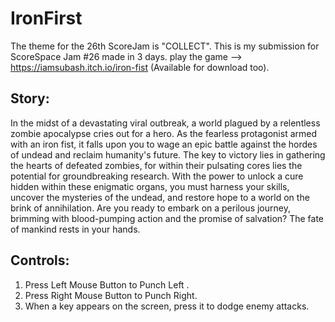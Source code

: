 # IronFirst
The theme for the 26th ScoreJam is "COLLECT".
This is my submission for ScoreSpace Jam #26 made in 3 days.
play the game --> https://iamsubash.itch.io/iron-fist (Available for download too).

## Story:

In the midst of a devastating viral outbreak, a world plagued by a relentless zombie apocalypse cries out for a hero. As the fearless protagonist armed with an iron fist, it falls upon you to wage an epic battle against the hordes of undead and reclaim humanity's future. The key to victory lies in gathering the hearts of defeated zombies, for within their pulsating cores lies the potential for groundbreaking research. With the power to unlock a cure hidden within these enigmatic organs, you must harness your skills, uncover the mysteries of the undead, and restore hope to a world on the brink of annihilation. Are you ready to embark on a perilous journey, brimming with blood-pumping action and the promise of salvation? The fate of mankind rests in your hands.

## Controls:

1. Press Left Mouse Button to Punch Left .
2. Press Right Mouse Button to Punch Right.
3. When a key appears on the screen, press it to dodge enemy attacks.
